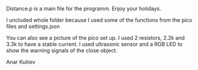 Distance.p is a main file for the programm. Enjoy your holidays. 

I uncluded whole folder because I used some of the functions from the pico files and settings.json

You can also see a picture of the pico set up. I used 2 resistors, 2.2k and 3.3k to have a stable current. I used ultrasonic sensor and a RGB LED to show the warning signals of the close object. 

Anar Kuliiev
